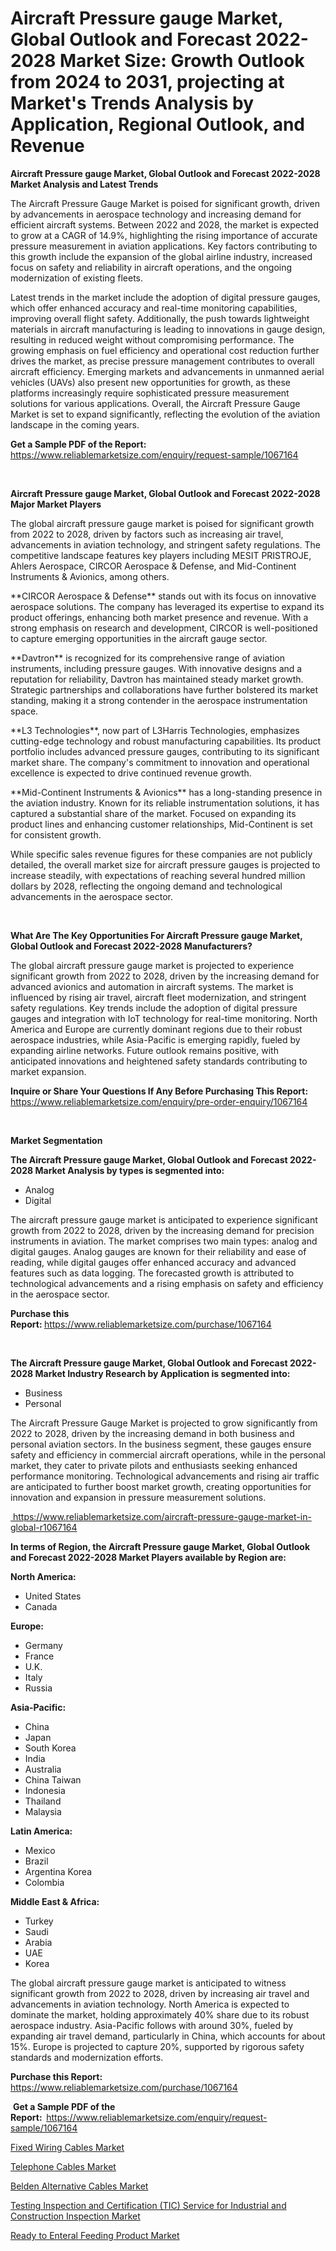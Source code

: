 <p><h1>Aircraft Pressure gauge Market, Global Outlook and Forecast 2022-2028 Market Size: Growth Outlook from 2024 to 2031, projecting at Market's Trends Analysis by Application, Regional Outlook, and Revenue</h1></p><p><strong>Aircraft Pressure gauge Market, Global Outlook and Forecast 2022-2028 Market Analysis and Latest Trends</strong></p>
<p><p>The Aircraft Pressure Gauge Market is poised for significant growth, driven by advancements in aerospace technology and increasing demand for efficient aircraft systems. Between 2022 and 2028, the market is expected to grow at a CAGR of 14.9%, highlighting the rising importance of accurate pressure measurement in aviation applications. Key factors contributing to this growth include the expansion of the global airline industry, increased focus on safety and reliability in aircraft operations, and the ongoing modernization of existing fleets.</p><p>Latest trends in the market include the adoption of digital pressure gauges, which offer enhanced accuracy and real-time monitoring capabilities, improving overall flight safety. Additionally, the push towards lightweight materials in aircraft manufacturing is leading to innovations in gauge design, resulting in reduced weight without compromising performance. The growing emphasis on fuel efficiency and operational cost reduction further drives the market, as precise pressure management contributes to overall aircraft efficiency. Emerging markets and advancements in unmanned aerial vehicles (UAVs) also present new opportunities for growth, as these platforms increasingly require sophisticated pressure measurement solutions for various applications. Overall, the Aircraft Pressure Gauge Market is set to expand significantly, reflecting the evolution of the aviation landscape in the coming years.</p></p>
<p><strong>Get a Sample PDF of the Report:&nbsp;</strong> <a href="https://www.reliablemarketsize.com/enquiry/request-sample/1067164?utm_campaign=1133&utm_medium=2&utm_source=Github&utm_content=ia&utm_term=04122024&utm_id=aircraft-pressure-gauge-market-global-outlook-and-forecast-2022-2028">https://www.reliablemarketsize.com/enquiry/request-sample/1067164</a></p>
<p>&nbsp;</p>
<p><strong>Aircraft Pressure gauge Market, Global Outlook and Forecast 2022-2028 Major Market Players</strong></p>
<p><p>The global aircraft pressure gauge market is poised for significant growth from 2022 to 2028, driven by factors such as increasing air travel, advancements in aviation technology, and stringent safety regulations. The competitive landscape features key players including MESIT PRISTROJE, Ahlers Aerospace, CIRCOR Aerospace & Defense, and Mid-Continent Instruments & Avionics, among others.</p><p>**CIRCOR Aerospace & Defense** stands out with its focus on innovative aerospace solutions. The company has leveraged its expertise to expand its product offerings, enhancing both market presence and revenue. With a strong emphasis on research and development, CIRCOR is well-positioned to capture emerging opportunities in the aircraft gauge sector.</p><p>**Davtron** is recognized for its comprehensive range of aviation instruments, including pressure gauges. With innovative designs and a reputation for reliability, Davtron has maintained steady market growth. Strategic partnerships and collaborations have further bolstered its market standing, making it a strong contender in the aerospace instrumentation space.</p><p>**L3 Technologies**, now part of L3Harris Technologies, emphasizes cutting-edge technology and robust manufacturing capabilities. Its product portfolio includes advanced pressure gauges, contributing to its significant market share. The company's commitment to innovation and operational excellence is expected to drive continued revenue growth.</p><p>**Mid-Continent Instruments & Avionics** has a long-standing presence in the aviation industry. Known for its reliable instrumentation solutions, it has captured a substantial share of the market. Focused on expanding its product lines and enhancing customer relationships, Mid-Continent is set for consistent growth.</p><p>While specific sales revenue figures for these companies are not publicly detailed, the overall market size for aircraft pressure gauges is projected to increase steadily, with expectations of reaching several hundred million dollars by 2028, reflecting the ongoing demand and technological advancements in the aerospace sector.</p></p>
<p>&nbsp;</p>
<p><strong>What Are The Key Opportunities For Aircraft Pressure gauge Market, Global Outlook and Forecast 2022-2028 Manufacturers?</strong></p>
<p><p>The global aircraft pressure gauge market is projected to experience significant growth from 2022 to 2028, driven by the increasing demand for advanced avionics and automation in aircraft systems. The market is influenced by rising air travel, aircraft fleet modernization, and stringent safety regulations. Key trends include the adoption of digital pressure gauges and integration with IoT technology for real-time monitoring. North America and Europe are currently dominant regions due to their robust aerospace industries, while Asia-Pacific is emerging rapidly, fueled by expanding airline networks. Future outlook remains positive, with anticipated innovations and heightened safety standards contributing to market expansion.</p></p>
<p><strong>Inquire or Share Your Questions If Any Before Purchasing This Report:</strong> <a href="https://www.reliablemarketsize.com/enquiry/pre-order-enquiry/1067164?utm_campaign=1133&utm_medium=2&utm_source=Github&utm_content=ia&utm_term=04122024&utm_id=aircraft-pressure-gauge-market-global-outlook-and-forecast-2022-2028">https://www.reliablemarketsize.com/enquiry/pre-order-enquiry/1067164</a></p>
<p>&nbsp;</p>
<p><strong>Market Segmentation</strong></p>
<p><strong>The Aircraft Pressure gauge Market, Global Outlook and Forecast 2022-2028 Market Analysis by types is segmented into:</strong></p>
<p><ul><li>Analog</li><li>Digital</li></ul></p>
<p><p>The aircraft pressure gauge market is anticipated to experience significant growth from 2022 to 2028, driven by the increasing demand for precision instruments in aviation. The market comprises two main types: analog and digital gauges. Analog gauges are known for their reliability and ease of reading, while digital gauges offer enhanced accuracy and advanced features such as data logging. The forecasted growth is attributed to technological advancements and a rising emphasis on safety and efficiency in the aerospace sector.</p></p>
<p><strong>Purchase this Report:&nbsp;</strong><a href="https://www.reliablemarketsize.com/purchase/1067164?utm_campaign=1133&utm_medium=2&utm_source=Github&utm_content=ia&utm_term=04122024&utm_id=aircraft-pressure-gauge-market-global-outlook-and-forecast-2022-2028">https://www.reliablemarketsize.com/purchase/1067164</a></p>
<p>&nbsp;</p>
<p><strong>The Aircraft Pressure gauge Market, Global Outlook and Forecast 2022-2028 Market Industry Research by Application is segmented into:</strong></p>
<p><ul><li>Business</li><li>Personal</li></ul></p>
<p><p>The Aircraft Pressure Gauge Market is projected to grow significantly from 2022 to 2028, driven by the increasing demand in both business and personal aviation sectors. In the business segment, these gauges ensure safety and efficiency in commercial aircraft operations, while in the personal market, they cater to private pilots and enthusiasts seeking enhanced performance monitoring. Technological advancements and rising air traffic are anticipated to further boost market growth, creating opportunities for innovation and expansion in pressure measurement solutions.</p></p>
<p><a href="https://www.reliablemarketsize.com/aircraft-pressure-gauge-market-in-global-r1067164?utm_campaign=1133&utm_medium=2&utm_source=Github&utm_content=ia&utm_term=04122024&utm_id=aircraft-pressure-gauge-market-global-outlook-and-forecast-2022-2028">&nbsp;https://www.reliablemarketsize.com/aircraft-pressure-gauge-market-in-global-r1067164</a></p>
<p><strong>In terms of Region, the Aircraft Pressure gauge Market, Global Outlook and Forecast 2022-2028 Market Players available by Region are:</strong></p>
<p>
    <p> <strong> North America: </strong>
        <ul>
            <li>United States</li>
            <li>Canada</li>
        </ul>
        </p> 
    <p> <strong> Europe: </strong>
        <ul>
            <li>Germany</li>
            <li>France</li>
            <li>U.K.</li>
            <li>Italy</li>
            <li>Russia</li>
        </ul>
        </p> 
    <p> <strong> Asia-Pacific: </strong>
        <ul>
            <li>China</li>
            <li>Japan</li>
            <li>South Korea</li>
            <li>India</li>
            <li>Australia</li>
            <li>China Taiwan</li>
            <li>Indonesia</li>
            <li>Thailand</li>
            <li>Malaysia</li>
        </ul>
        </p> 
    <p> <strong> Latin America: </strong>
        <ul>
            <li>Mexico</li>
            <li>Brazil</li>
            <li>Argentina Korea</li>
            <li>Colombia</li>
        </ul>
        </p> 
    <p> <strong> Middle East & Africa: </strong>
        <ul>
            <li>Turkey</li>
            <li>Saudi</li>
            <li>Arabia</li>
            <li>UAE</li>
            <li>Korea</li>
        </ul>
    </p>
    </p>
<p><p>The global aircraft pressure gauge market is anticipated to witness significant growth from 2022 to 2028, driven by increasing air travel and advancements in aviation technology. North America is expected to dominate the market, holding approximately 40% share due to its robust aerospace industry. Asia-Pacific follows with around 30%, fueled by expanding air travel demand, particularly in China, which accounts for about 15%. Europe is projected to capture 20%, supported by rigorous safety standards and modernization efforts.</p></p>
<p><strong>Purchase this Report: </strong><a href="https://www.reliablemarketsize.com/purchase/1067164?utm_campaign=1133&utm_medium=2&utm_source=Github&utm_content=ia&utm_term=04122024&utm_id=aircraft-pressure-gauge-market-global-outlook-and-forecast-2022-2028">https://www.reliablemarketsize.com/purchase/1067164</a></p>
<p>&nbsp;<strong>Get a Sample PDF of the Report:&nbsp;&nbsp;</strong><a href="https://www.reliablemarketsize.com/enquiry/request-sample/1067164?utm_campaign=1133&utm_medium=2&utm_source=Github&utm_content=ia&utm_term=04122024&utm_id=aircraft-pressure-gauge-market-global-outlook-and-forecast-2022-2028">https://www.reliablemarketsize.com/enquiry/request-sample/1067164</a></p>
<p><strong></strong></p>
<p><p><a href="https://www.linkedin.com/pulse/market-growth-forecast-fixed-wiring-cables-industry-expected-9nroe?utm_campaign=1133&utm_medium=2&utm_source=Github&utm_content=ia&utm_term=04122024&utm_id=aircraft-pressure-gauge-market-global-outlook-and-forecast-2022-2028">Fixed Wiring Cables Market</a></p><p><a href="https://www.linkedin.com/pulse/in-depth-telephone-cables-market-analysis-examining-growth-forecasting-7ohue?utm_campaign=1133&utm_medium=2&utm_source=Github&utm_content=ia&utm_term=04122024&utm_id=aircraft-pressure-gauge-market-global-outlook-and-forecast-2022-2028">Telephone Cables Market</a></p><p><a href="https://www.linkedin.com/pulse/market-leaders-laggards-global-belden-alternative-cables-trends-ezhde?utm_campaign=1133&utm_medium=2&utm_source=Github&utm_content=ia&utm_term=04122024&utm_id=aircraft-pressure-gauge-market-global-outlook-and-forecast-2022-2028">Belden Alternative Cables Market</a></p><p><a href="https://issuu.com/reportprime-2/docs/testing-inspection-and-certification-tic-service-f?utm_campaign=1133&utm_medium=2&utm_source=Github&utm_content=ia&utm_term=04122024&utm_id=aircraft-pressure-gauge-market-global-outlook-and-forecast-2022-2028">Testing Inspection and Certification (TIC) Service for Industrial and Construction Inspection Market</a></p><p><a href="https://issuu.com/reportprime-2/docs/ready-to-enteral-feeding-product-market-size-2030.?utm_campaign=1133&utm_medium=2&utm_source=Github&utm_content=ia&utm_term=04122024&utm_id=aircraft-pressure-gauge-market-global-outlook-and-forecast-2022-2028">Ready to Enteral Feeding Product Market</a></p></p>